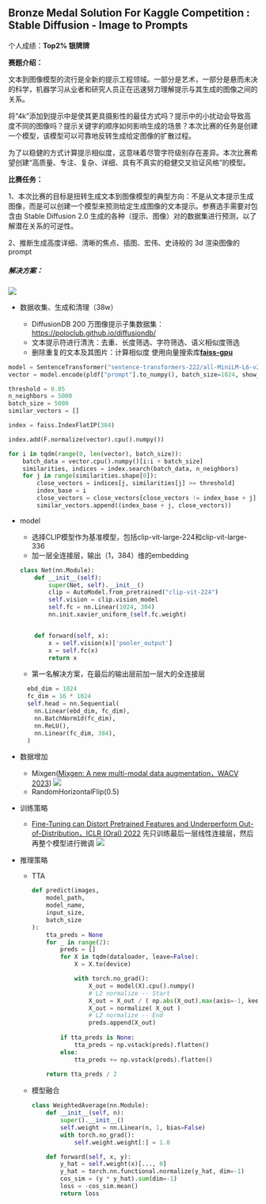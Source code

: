 ## Bronze Medal Solution For Kaggle Competition : Stable Diffusion - Image to Prompts

个人成绩：**Top2% 银牌牌** 

**赛题介绍：**

​	文本到图像模型的流行是全新的提示工程领域。一部分是艺术，一部分是悬而未决的科学，机器学习从业者和研究人员正在迅速努力理解提示与其生成的图像之间的关系。

​	将“4k”添加到提示中是使其更具摄影性的最佳方式吗？提示中的小扰动会导致高度不同的图像吗？提示关键字的顺序如何影响生成的场景？本次比赛的任务是创建一个模型，该模型可以可靠地反转生成给定图像的扩散过程。

​	为了以稳健的方式计算提示相似度，这意味着尽管字符级别存在差异。本次比赛希望创建“高质量、专注、复杂、详细、具有不真实的稳健交叉验证风格”的模型。

**比赛任务：**

1、本次比赛的目标是扭转生成文本到图像模型的典型方向：不是从文本提示生成图像，而是可以创建一个模型来预测给定生成图像的文本提示。参赛选手需要对包含由 Stable Diffusion 2.0 生成的各种（提示、图像）对的数据集进行预测，以了解潜在关系的可逆性。

2、推断生成高度详细、清晰的焦点、插图、宏伟、史诗般的 3d 渲染图像的prompt

##### 解决方案：
![](https://github.com/Hanxian2Ai/image2prompt/blob/main/md_image/Snipaste_2023-05-19_21-57-49.png)

- 数据收集、生成和清理（38w）

  - DiffusionDB 200 万图像提示子集数据集：https://poloclub.github.io/diffusiondb/
  - 文本提示符进行清洗：去重、长度筛选、字符筛选、语义相似度筛选
  - 删除重复的文本及其图片：计算相似度 使用向量搜索库[**faiss-gpu**](https://github.com/facebookresearch/faiss)
```python
model = SentenceTransformer("sentence-transformers-222/all-MiniLM-L6-v2")
vector = model.encode(pldf["prompt"].to_numpy(), batch_size=1024, show_progress_bar=True, device="cuda", convert_to_tensor=True)

threshold = 0.85  
n_neighbors = 5000  
batch_size = 5000 
similar_vectors = []  

index = faiss.IndexFlatIP(384)

index.add(F.normalize(vector).cpu().numpy())

for i in tqdm(range(0, len(vector), batch_size)):
    batch_data = vector.cpu().numpy()[i:i + batch_size]
    similarities, indices = index.search(batch_data, n_neighbors)
    for j in range(similarities.shape[0]):
        close_vectors = indices[j, similarities[j] >= threshold]
        index_base = i
        close_vectors = close_vectors[close_vectors != index_base + j]
        similar_vectors.append((index_base + j, close_vectors))
```
- model

  - 选择CLIP模型作为基准模型，包括clip-vit-large-224和clip-vit-large-336
  - 加一层全连接层，输出（1，384）维的embedding

  ```python
  class Net(nn.Module):
      def __init__(self):
          super(Net, self).__init__()
          clip = AutoModel.from_pretrained("clip-vit-224")
          self.vision = clip.vision_model
          self.fc = nn.Linear(1024, 384)
          nn.init.xavier_uniform_(self.fc.weight)
  
  
      def forward(self, x):
          x = self.vision(x)['pooler_output']
          x = self.fc(x)
          return x
  ```

  - 第一名解决方案，在最后的输出层前加一层大的全连接层


  ```python
    ebd_dim = 1024
    fc_dim = 16 * 1024
    self.head = nn.Sequential(
      nn.Linear(ebd_dim, fc_dim),
      nn.BatchNorm1d(fc_dim),
      nn.ReLU(),
      nn.Linear(fc_dim, 384),
    )
  ```

- 数据增加

  - Mixgen([Mixgen: A new multi-modal data augmentation，WACV 2023](https://openaccess.thecvf.com/content/WACV2023W/Pretrain/html/Hao_MixGen_A_New_Multi-Modal_Data_Augmentation_WACVW_2023_paper.html))
  ![](https://github.com/Hanxian2Ai/image2prompt/blob/main/md_image/Snipaste_2023-05-21_19-59-15.png)
  - RandomHorizontalFlip(0.5)

- 训练策略

  - [Fine-Tuning can Distort Pretrained Features and Underperform Out-of-Distribution，ICLR (Oral) 2022](https://arxiv.org/abs/2202.10054) 
  先只训练最后一层线性连接层，然后再整个模型进行微调
  ![](https://github.com/Hanxian2Ai/image2prompt/blob/main/md_image/Snipaste_2023-05-21_20-00-28.png)

- 推理策略

  - TTA

    ```python
    def predict(images,
        model_path,
        model_name,
        input_size,
        batch_size
    ):   
        tta_preds = None
        for _ in range(2):
            preds = []
            for X in tqdm(dataloader, leave=False):
                X = X.to(device)
    
                with torch.no_grad():
                    X_out = model(X).cpu().numpy()
                    # L2 normalize -- Start
                    X_out = X_out / ( np.abs(X_out).max(axis=-1, keepdims=True) + 1e-8)  
                    X_out = normalize( X_out )
                    # L2 normalize -- End
                    preds.append(X_out)
                    
            if tta_preds is None:
                tta_preds = np.vstack(preds).flatten()
            else:
                tta_preds += np.vstack(preds).flatten()
        
        return tta_preds / 2
    ```

    

  - 模型融合

    ```python
    class WeightedAverage(nn.Module):
        def __init__(self, n):
            super().__init__()
            self.weight = nn.Linear(n, 1, bias=False)
            with torch.no_grad():
                self.weight.weight[:] = 1.0
    
        def forward(self, x, y):
            y_hat = self.weight(x)[..., 0]
            y_hat = torch.nn.functional.normalize(y_hat, dim=-1)
            cos_sim = (y * y_hat).sum(dim=-1)
            loss = -cos_sim.mean()
            return loss
    ```

    



